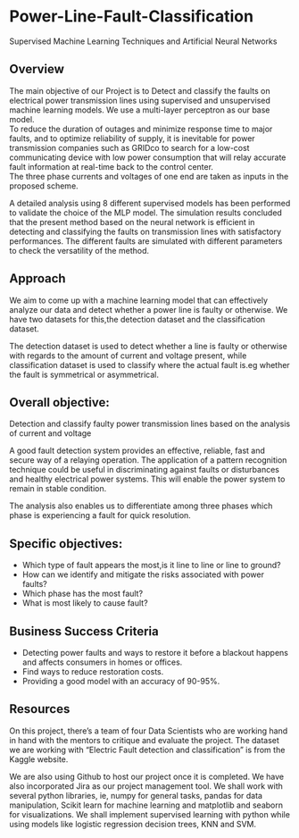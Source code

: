 # Power-Line-Fault-Classification
Supervised Machine Learning Techniques and Artificial Neural Networks  
## Overview      
The main objective of our Project is to Detect and classify the faults on electrical power transmission lines using supervised and unsupervised machine learning models. We use a multi-layer perceptron as our base model.                     
To reduce the duration of outages and minimize response time to major faults, and to optimize reliability of supply, it is inevitable for power transmission companies such as GRIDco to search for a low-cost communicating device with low power consumption that will relay accurate fault information at real-time back to the control center.   
The three phase currents and voltages of one end are taken as inputs in the proposed scheme.                                                  
                  
A detailed analysis using 8 different supervised models has been performed to validate the choice of the MLP model. The simulation results concluded that the present method based on the neural network is efficient in detecting and classifying the faults on transmission lines with satisfactory performances. The different faults are simulated with different parameters to check the versatility of the method. 
                   
## Approach                                          
We aim to come up with a machine learning model that can effectively analyze our data and detect whether a power line is faulty or otherwise. 
We have two datasets for this,the detection dataset and the classification dataset.     

The detection dataset is used to detect whether a line is faulty or otherwise with regards to the amount of current and voltage present, while classification dataset is used to classify where the actual fault is.eg whether the fault is symmetrical or asymmetrical.
          
## Overall objective:                                                
Detection and classify faulty power transmission lines based on the analysis of current and voltage

A good fault detection system provides an effective, reliable, fast and secure way of a relaying operation. The application of a pattern recognition technique could be useful in discriminating against faults or disturbances and healthy electrical power systems. This will enable the power system to remain in stable condition. 

The analysis  also enables us to differentiate among three phases which phase is experiencing a fault for quick resolution.

## Specific objectives:         

- Which type of fault appears the most,is it line to line or line to ground?
- How can we identify and mitigate the risks associated with power faults?
- Which phase has the most fault?
- What is most likely to cause fault?
  
## Business Success Criteria
- Detecting  power faults and ways to restore it before a blackout happens and affects consumers in homes or offices.
- Find ways to reduce restoration costs. 
- Providing a good model with an accuracy of 90-95%.

## Resources
On this project, there’s a team of four Data Scientists who are working hand in hand with the mentors to critique and evaluate the project. The dataset we are working with “Electric Fault detection and classification” is from the Kaggle website. 

We are also using Github to host our project once it is completed. We have also incorporated Jira as our project management tool.
We shall work with several python libraries, ie, numpy for general tasks, pandas for data manipulation, Scikit learn  for machine learning and matplotlib and seaborn for visualizations. We shall implement supervised learning with python while using models like logistic regression decision trees, KNN and SVM. 




